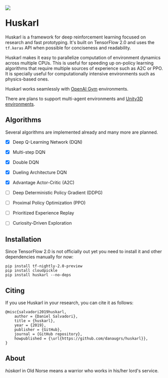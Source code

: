 <img align="left" src="https://github.com/danaugrs/huskarl/blob/master/logo.png">

# Huskarl

Huskarl is a framework for deep reinforcement learning focused on research and fast prototyping.
It's built on TensorFlow 2.0 and uses the `tf.keras` API when possible for conciseness and readability.

Huskarl makes it easy to parallelize computation of environment dynamics across multiple CPUs.
This is useful for speeding up on-policy learning algorithms that require multiple sources of experience such as A2C or PPO.
It is specially useful for computationally intensive environments such as physics-based ones.

Huskarl works seamlessly with [OpenAI Gym](https://gym.openai.com/) environments.

There are plans to support multi-agent environments and [Unity3D environments](https://unity3d.ai).

## Algorithms

Several algorithms are implemented already and many more are planned.

* [x] Deep Q-Learning Network (DQN)
* [x] Multi-step DQN
* [x] Double DQN
* [x] Dueling Architecture DQN
* [x] Advantage Actor-Critic (A2C)
* [ ] Deep Deterministic Policy Gradient (DDPG)
* [ ] Proximal Policy Optimization (PPO)
* [ ] Prioritized Experience Replay
* [ ] Curiosity-Driven Exploration


## Installation

Since TensorFlow 2.0 is not officially out yet you need to install it and other dependencies manually for now:
```
pip install tf-nightly-2.0-preview
pip install cloudpickle
pip install huskarl --no-deps
```

## Citing

If you use Huskarl in your research, you can cite it as follows:
```
@misc{salvadori2019huskarl,
    author = {Daniel Salvadori},
    title = {huskarl},
    year = {2019},
    publisher = {GitHub},
    journal = {GitHub repository},
    howpublished = {\url{https://github.com/danaugrs/huskarl}},
}
```

## About

_hùskarl_ in Old Norse means a warrior who works in his/her lord's service.
